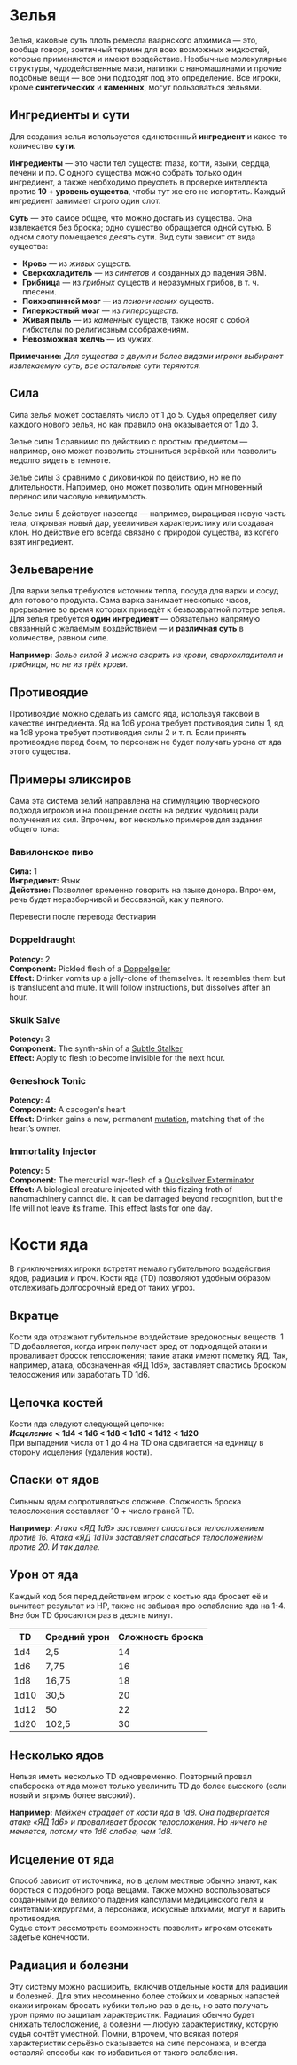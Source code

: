 # Зелья
Зелья, каковые суть плоть ремесла ваарнского алхимика — это, вообще говоря, зонтичный термин для всех возможных жидкостей, которые применяются и имеют воздействие. Необычные молекулярные структуры, чудодейственные мази, напитки с наномашинами и прочие подобные вещи — все они подходят под это определение. Все игроки, кроме **синтетических** и **каменных**, могут пользоваться зельями.

## Ингредиенты и сути
Для создания зелья используется единственный **ингредиент** и какое-то количество **сути**.

**Ингредиенты** — это части тел существ: глаза, когти, языки, сердца, печени и пр. С одного существа можно собрать только один ингредиент, а также необходимо преуспеть в проверке интеллекта против **10 + уровень существа**, чтобы тут же его не испортить. Каждый ингредиент занимает строго один слот.

**Суть** — это самое общее, что можно достать из существа. Она извлекается без броска; одно сушество обращается одной сутью. В одном слоту помещается десять сути. Вид сути зависит от вида существа:

- **Кровь** — из *живых* существ.
- **Сверхохладитель** — из *синтетов* и созданных до падения ЭВМ.
- **Грибница** — из *грибных* существ и неразумных грибов, в т. ч. плесени.
- **Психоспинной мозг** — из *псионических* существ.
- **Гиперкостный мозг** — из *гиперсуществ*.
- **Живая пыль** — из *каменных* существ; также носят с собой гибкотелы по религиозным соображениям.
- **Невозможная желчь** — из *чужих*.

**Примечание:** *Для существа с двумя и более видами игроки выбирают извлекаемую суть; все остальные сути теряются.*

## Сила
Сила зелья может составлять число от 1 до 5. Судья определяет силу каждого нового зелья, но как правило она оказывается от 1 до 3.

Зелье силы 1 сравнимо по действию с простым предметом — например, оно может позволить стошниться верёвкой или позволить недолго видеть в темноте.

Зелье силы 3 сравнимо с диковинкой по действию, но не по длительности. Например, оно может позволить один мгновенный перенос или часовую невидимость.

Зелье силы 5 действует навсегда — например, выращивая новую часть тела, открывая новый дар, увеличивая характеристику или создавая клон. Но действие его всегда связано с природой существа, из когего взят ингредиент.

## Зельеварение
Для варки зелья требуются источник тепла, посуда для варки и сосуд для готового продукта. Сама варка занимает несколько часов, прерывание во время которых приведёт к безвозвратной потере зелья.  
Для зелья требуется **один ингредиент** — обязательно напрямую связанный с желаемым воздействием — и **различная суть** в количестве, равном силе.

**Например:** *Зелье силой 3 можно сварить из крови, сверхохладителя и грибницы, но не из трёх крови.*

## Противоядие
Противоядие можно сделать из самого яда, используя таковой в качестве ингредиента. Яд на 1d6 урона требует противоядия силы 1, яд на 1d8 урона требует противоядия силы 2 и т. п. Если принять противоядие перед боем, то персонаж не будет получать урона от яда этого существа.

## Примеры эликсиров
Сама эта система зелий направлена на стимуляцию творческого подхода игроков и на поощрение охоты на редких чудовищ ради получения их сил. Впрочем, вот несколько примеров для задания общего тона:

### Вавилонское пиво
**Сила:** 1  
**Ингредиент:** Язык  
**Действие:** Позволяет временно говорить на языке донора. Впрочем, речь будет неразборчивой и бессвязной, как у пьяного.

Перевести после перевода бестиария

### Doppeldraught
**Potency:** 2  
**Component:** Pickled flesh of a [Doppelgeller](https://vaarn.github.io/#/bestiary?id=doppelgeller)  
**Effect:** Drinker vomits up a jelly-clone of themselves. It resembles them but is translucent and mute. It will follow instructions, but dissolves after an hour.

### Skulk Salve
**Potency:** 3  
**Component:** The synth-skin of a [Subtle Stalker](https://vaarn.github.io/#/bestiary?id=subtle-stalker)  
**Effect:** Apply to flesh to become invisible for the next hour.

### Geneshock Tonic
**Potency:** 4  
**Component:** A cacogen's heart  
**Effect:** Drinker gains a new, permanent [mutation](https://vaarn.github.io/#/ancestries?id=mutations), matching that of the heart’s owner.

### Immortality Injector
**Potency:** 5  
**Component:** The mercurial war-flesh of a [Quicksilver Exterminator](https://vaarn.github.io/#/bestiary?id=quicksilver-exterminator)  
**Effect:** A biological creature injected with this fizzing froth of nanomachinery cannot die. It can be damaged beyond recognition, but the life will not leave its frame. This effect lasts for one day.

# Кости яда
В приключениях игроки встретят немало губительного воздействия ядов, радиации и проч. Кости яда (TD) позволяют удобным образом отслеживать долгосрочный вред от таких угроз.

## Вкратце
Кости яда отражают губительное воздействие вредоносных веществ. 1 TD добавляется, когда игрок получает вред от подходящей атаки и проваливает бросок телосложения; такие атаки имеют пометку ЯД. Так, например, атака, обозначенная «ЯД 1d6», заставляет спастись броском телосожения или заработать TD 1d6.

## Цепочка костей
Кости яда следуют следующей цепочке:  
***Исцеление*** **< 1d4 < 1d6 < 1d8 < 1d10 < 1d12 < 1d20**  
При выпадении числа от 1 до 4 на TD она сдвигается на единицу в сторону исцеления (удаления кости).

## Спаски от ядов
Сильным ядам сопротивляться сложнее. Сложность броска телосложения составляет 10 + число граней TD.

**Например:** *Атака «ЯД 1d6» заставляет спасаться телосложением против 16. Атака «ЯД 1d10» заставляет спасаться телосложением против 20. И так далее.*

## Урон от яда
Каждый ход боя перед действием игрок с костью яда бросает её и вычитает результат из HP, также не забывая про ослабление яда на 1-4.  
Вне боя TD бросаются раз в десять минут.

| TD | Средний урон | Сложность броска |
|---|---|---|
|1d4|2,5| 14
|1d6|7,75| 16
|1d8|16,75| 18
|1d10|30,5| 20
|1d12|50| 22
|1d20|102,5| 30

## Несколько ядов
Нельзя иметь несколько TD одновременно. Повторный провал спабсроска от яда может только увеличить TD до более высокого (если новый и впрямь более высокий).

**Например:** *Мейжен страдает от кости яда в 1d8. Она подвергается атаке «ЯД 1d6» и проваливает бросок телосложения. Но ничего не меняется, потому что 1d6 слабее, чем 1d8.*

## Исцеление от яда
Способ зависит от источника, но в целом местные обычно знают, как бороться с подобного рода вещами. Также можно воспользоваться созданными до великого падения капсулами медицинского геля и синтетами-хирургами, а персонажи, искусные алхимии, могут и варить противоядия.  
Судье стоит рассмотреть возможность позволить игрокам отсекать задетые конечности.

## Радиация и болезни
Эту систему можно расширить, включив отдельные кости для радиации и болезней. Для этих несомненно более стойких и коварных напастей скажи игрокам бросать кубики только раз в день, но зато получать урон прямо по защитам характеристик. Радиация обычно будет снижать телосложение, а болезни — любую характеристику, которую судья сочтёт уместной. Помни, впрочем, что всякая потеря характеристик серьёзно сказывается на силе персонажа, и всегда оставляй способы как-то избавиться от такого ослабления.
